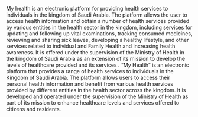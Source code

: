 My health is an electronic platform for providing health services to individuals in the kingdom of Saudi Arabia. The platform allows the user to access health information and obtain a number of health services provided by various entities in the health sector in the kingdom, including services for updating and following up vital examinations, tracking consumed medicines, reviewing and sharing sick leaves, developing a healthy lifestyle, and other services related to individual and Family Health and increasing health awareness. It is offered under the supervision of the Ministry of Health in the kingdom of Saudi Arabia as an extension of its mission to develop the levels of healthcare provided and its services .
“My Health” is an electronic platform that provides a range of health services to individuals in the Kingdom of Saudi Arabia. The platform allows users to access their personal health information and benefit from various health services provided by different entities in the health sector across the kingdom. It is developed and operated under the supervision of the Ministry of Health as part of its mission to enhance healthcare levels and services offered to citizens and residents.
